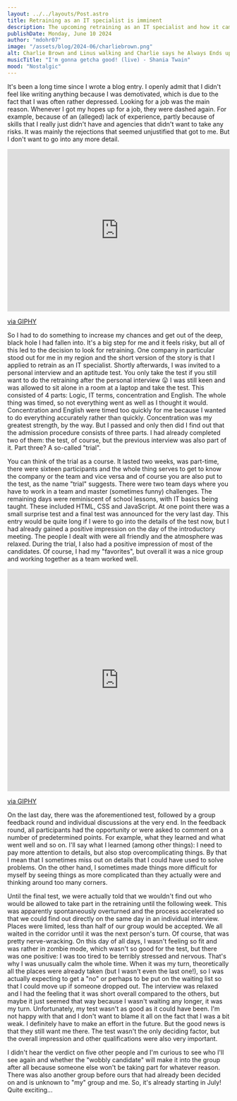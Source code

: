 ```yaml
---
layout: ../../layouts/Post.astro
title: Retraining as an IT specialist is imminent
description: The upcoming retraining as an IT specialist and how it came about
publishDate: Monday, June 10 2024
author: "mdohr07"
image: "/assets/blog/2024-06/charliebrown.png"
alt: Charlie Brown and Linus walking and Charlie says he Always Ends up Feeling depressed
musicTitle: "I'm gonna getcha good! (live) - Shania Twain"
mood: "Nostalgic"
---
```

It's been a long time since I wrote a blog entry. I openly admit that I didn't feel like writing anything because I was demotivated, which is due to the fact that I was often rather depressed. Looking for a job was the main reason. Whenever I got my hopes up for a job, they were dashed again. For example, because of an (alleged) lack of experience, partly because of skills that I really just didn't have and agencies that didn't want to take any risks. It was mainly the rejections that seemed unjustified that got to me. But I don't want to go into any more detail.

<div style="width:100%;height:0;padding-bottom:73%;position:relative;"><iframe src="https://giphy.com/embed/Zk9GgdHpYWxLa" width="100%" height="100%" style="position:absolute" frameBorder="0" class="giphy-embed" allowFullScreen></iframe></div><p><a href="https://giphy.com/gifs/sad-depressed-charlie-brown-Zk9GgdHpYWxLa">via GIPHY</a></p>

So I had to do something to increase my chances and get out of the deep, black hole I had fallen into. It's a big step for me and it feels risky, but all of this led to the decision to look for retraining. One company in particular stood out for me in my region and the short version of the story is that I applied to retrain as an IT specialist. Shortly afterwards, I was invited to a personal interview and an aptitude test. You only take the test if you still want to do the retraining after the personal interview 😛
I was still keen and was allowed to sit alone in a room at a laptop and take the test. This consisted of 4 parts: Logic, IT terms, concentration and English. The whole thing was timed, so not everything went as well as I thought it would. Concentration and English were timed too quickly for me because I wanted to do everything accurately rather than quickly. Concentration was my greatest strength, by the way. But I passed and only then did I find out that the admission procedure consists of three parts. I had already completed two of them: the test, of course, but the previous interview was also part of it. Part three? A so-called "trial".

You can think of the trial as a course. It lasted two weeks, was part-time, there were sixteen participants and the whole thing serves to get to know the company or the team and vice versa and of course you are also put to the test, as the name "trial" suggests. 
There were two team days where you have to work in a team and master (sometimes funny) challenges. The remaining days were reminiscent of school lessons, with IT basics being taught. These included HTML, CSS and JavaScript. At one point there was a small surprise test and a final test was announced for the very last day. This entry would be quite long if I were to go into the details of the test now, but I had already gained a positive impression on the day of the introductory meeting. The people I dealt with were all friendly and the atmosphere was relaxed. During the trial, I also had a positive impression of most of the candidates. Of course, I had my "favorites", but overall it was a nice group and working together as a team worked well.

<div style="width:100%;height:0;padding-bottom:100%;position:relative;"><iframe src="https://giphy.com/embed/l3q2Wl7Wpz09Z5hfi" width="100%" height="100%" style="position:absolute" frameBorder="0" class="giphy-embed" allowFullScreen></iframe></div><p><a href="https://giphy.com/gifs/bear-power-team-l3q2Wl7Wpz09Z5hfi">via GIPHY</a></p>

On the last day, there was the aforementioned test, followed by a group feedback round and individual discussions at the very end. In the feedback round, all participants had the opportunity or were asked to comment on a number of predetermined points. For example, what they learned and what went well and so on. I'll say what I learned (among other things): I need to pay more attention to details, but also stop overcomplicating things. By that I mean that I sometimes miss out on details that I could have used to solve problems. On the other hand, I sometimes made things more difficult for myself by seeing things as more complicated than they actually were and thinking around too many corners.

Until the final test, we were actually told that we wouldn't find out who would be allowed to take part in the retraining until the following week. This was apparently spontaneously overturned and the process accelerated so that we could find out directly on the same day in an individual interview. Places were limited, less than half of our group would be accepted. We all waited in the corridor until it was the next person's turn. Of course, that was pretty nerve-wracking. On this day of all days, I wasn't feeling so fit and was rather in zombie mode, which wasn't so good for the test, but there was one positive: I was too tired to be terribly stressed and nervous. That's why I was unusually calm the whole time. 
When it was my turn, theoretically all the places were already taken (but I wasn't even the last one!), so I was actually expecting to get a "no" or perhaps to be put on the waiting list so that I could move up if someone dropped out. 
The interview was relaxed and I had the feeling that it was short overall compared to the others, but maybe it just seemed that way because I wasn't waiting any longer, it was my turn. 
Unfortunately, my test wasn't as good as it could have been. I'm not happy with that and I don't want to blame it all on the fact that I was a bit weak. I definitely have to make an effort in the future. But the good news is that they still want me there. The test wasn't the only deciding factor, but the overall impression and other qualifications were also very important.

I didn't hear the verdict on five other people and I'm curious to see who I'll see again and whether the "wobbly candidate" will make it into the group after all because someone else won't be taking part for whatever reason. There was also another group before ours that had already been decided on and is unknown to "my" group and me. So, it's already starting in July! Quite exciting...